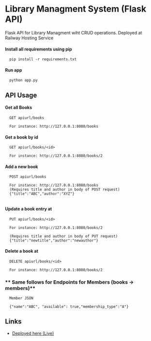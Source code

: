 
# Library Managment System (Flask API)

Flask API for Library Managment wiht CRUD operations. Deployed at Railway Hosting Service



#### Install all requirements using pip

```http
  pip install -r requirements.txt

```
#### Run app

```http
  python app.py
```

## API Usage

#### Get all Books

```http
  GET apiurl/books

  For instance: http://127.0.0.1:8080/books
```

#### Get a book by id

```http
  GET apiurl/books/<id>

  For instance: http://127.0.0.1:8080/books/2  
```

#### Add a new book

```http
  POST apiurl/books

  For instance: http://127.0.0.1:8080/books
  (Requires title and author in body of POST request) 
  {"title":"ABC","author":"XYZ"}
  
```

#### Update a book entry at <id>

```http
  PUT apiurl/books/<id>

  For instance: http://127.0.0.1:8080/books/2

  (Requires title and author in body of PUT request) 
  {"title":"newtitle","author":"newauthor"}  
```

#### Delete a book at <id>

```http
  DELETE apiurl/books/<id>

  For instance: http://127.0.0.1:8080/books/2 
```


### ** Same follows for Endpoints for Members (books -> members)** 

```http
  Member JSON

  {"name":"ABC", "available": true,"membership_type":"A"}
```



## Links

 - [Deployed here (Live) ](https://library-managment-service-production.up.railway.app/books)




